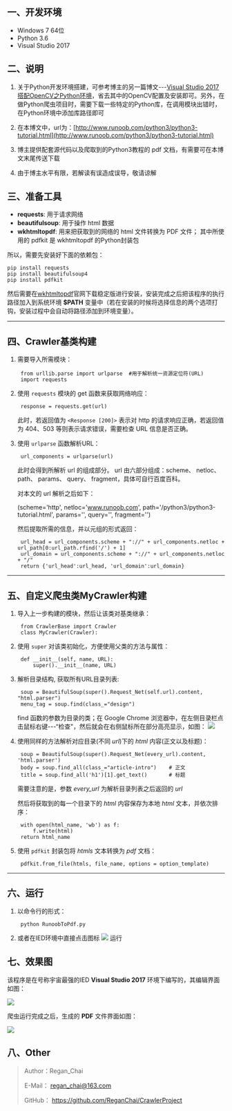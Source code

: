 ## 一、开发环境  
  - Windows 7 64位  
  - Python 3.6 
  - Visual Studio 2017

## 二、说明  

 1. 关于Python开发环境搭建，可参考博主的另一篇博文---[Visual Studio 2017搭配OpenCV之Python环境](https://blog.csdn.net/u012319441/article/details/79586755)，省去其中的OpenCV配置及安装即可。另外，在做Python爬虫项目时，需要下载一些特定的Python库，在调用模块出错时，在Python环境中添加库路径即可   

 2. 在本博文中，url为：[http://www.runoob.com/python3/python3-tutorial.html](http://www.runoob.com/python3/python3-tutorial.html)   

 3. 博主提供配套源代码以及爬取到的Python3教程的 pdf 文档，有需要可在本博文末尾传送下载   

 4. 由于博主水平有限，若解读有误造成误导，敬请谅解   

## 三、准备工具

- **requests**: 用于请求网络
- **beautifulsoup**: 用于操作 html 数据
- **wkhtmltopdf**: 用来把获取到的网络的 html 文件转换为 PDF 文件； 其中所使用的 pdfkit 是 wkhtmltopdf 的Python封装包


所以，需要先安装好下面的依赖包：

    pip install requests
    pip install beautifulsoup4
    pip install pdfkit

然后需要在[wkhtmltopdf](http://wkhtmltopdf.org/downloads.html)官网下载稳定版进行安装，安装完成之后把该程序的执行路径加入到系统环境 **$PATH** 变量中（若在安装的时候将选择信息的两个选项打钩，安装过程中会自动将路径添加到环境变量）。


-----------------------------------------------------------------------
## 四、Crawler基类构建

1. 需要导入所需模块： 

		from urllib.parse import urlparse  #用于解析统一资源定位符(URL)
		import requests

2. 使用 `requests` 模块的 get 函数来获取网络响应：

        response = requests.get(url)
        	
	此时，若返回值为 `<Response [200]>` 表示对 http 的请求响应正确，若返回值为 404、503 等则表示请求错误，需要检查 URL 信息是否正确。

3. 使用 `urlparse` 函数解析URL：

		url_components = urlparse(url)

	此时会得到所解析 url 的组成部分。 url 由六部分组成：scheme、 netloc、 path、 params、 query、 fragment，具体可自行百度百科。

	对本文的 url 解析之后如下：

    (scheme='http', netloc='www.runoob.com', path='/python3/python3-tutorial.html', params='', query='', fragment='')

	然后提取所需的信息，并以元组的形式返回：

	 	url_head = url_components.scheme + "://" + url_components.netloc + url_path[0:url_path.rfind('/') + 1]
        url_domain = url_components.scheme + "://" + url_components.netloc + "/"
		return {'url_head':url_head, 'url_domain':url_domain}


--------------------------------------------------------------------------------
## 五、自定义爬虫类MyCrawler构建

1. 导入上一步构建的模块，然后让该类对基类继承：

		from CrawlerBase import Crawler
		class MyCrawler(Crawler):

2. 使用 `super` 对该类初始化，方便使用父类的方法与属性：

		def __init__(self, name, URL):
        	super().__init__(name, URL)

3. 解析目录结构, 获取所有URL目录列表:

		soup = BeautifulSoup(super().Request_Net(self.url).content, "html.parser")
		menu_tag = soup.find(class_="design")
	find 函数的参数为目录的类；在 Google Chrome 浏览器中，在左侧目录栏点击鼠标右键---“检查"，然后就会在右侧鼠标所在部分高亮显示，如图：
![](https://i.imgur.com/RVDMT5Q.png)

4. 使用同样的方法解析对应目录(不同 *url*)下的 *html* 内容(正文以及标题)：

		soup = BeautifulSoup(super().Request_Net(every_url).content, 'html.parser')
        body = soup.find_all(class_="article-intro")    # 正文
        title = soup.find_all('h1')[1].get_text()       # 标题
	需要注意的是，参数 *every_url* 为解析目录列表之后返回的 *url* 

	然后将获取到的每一个目录下的 *html* 内容保存为本地 *html* 文本，并依次排序：

        with open(html_name, 'wb') as f:
            f.write(html)
		return html_name

5. 使用 `pdfkit` 封装包将 *htmls* 文本转换为 *pdf* 文档：

		pdfkit.from_file(htmls, file_name, options = option_template)

-------------------------------------------------------
## 六、运行
1. 以命令行的形式：

		python RunoobToPdf.py

2. 或者在IED环境中直接点击图标 ![](https://i.imgur.com/ssy87tr.png) 运行


## 七、效果图
该程序是在号称宇宙最强的IED **Visual Studio 2017** 环境下编写的，其编辑界面如图：

![](https://i.imgur.com/82l1jWe.png)

爬虫运行完成之后，生成的 **PDF** 文件界面如图：

![](https://i.imgur.com/N3cFMxN.png)


## 八、Other

>Author：Regan_Chai
>
>E-Mail： regan_chai@163.com
>
>GitHub： https://github.com/ReganChai/CrawlerProject

